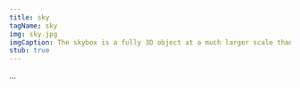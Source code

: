 ```yaml
---
title: sky
tagName: sky
img: sky.jpg
imgCaption: The skybox is a fully 3D object at a much larger scale than the [BSP][scenario_structure_bsp] itself
stub: true
---
```

...
